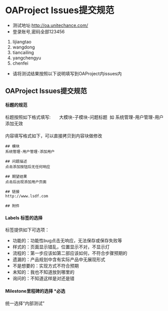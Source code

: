 # OAProject Issues提交规范

- 测试地址:http://oa.unitechance.com/
- 登录账号,密码全部123456
1. lijiangtao 
2. wangdong
3. tiancailing
4. yangchengyu
5. chenfei
- 请将测试结果按照以下说明填写到OAProject内issues内

## OAProject Issues提交规范

#### 标题的规范

标题按照如下格式填写:      
大模块-子模块-问题标题  如 系统管理-用户管理-用户添加无效

#### 
内容填写格式如下，可以直接拷贝到内容块做修改
````
## 模块
系统管理-用户管理-添加用户

## 问题描述
点击添加按钮后无任何响应

## 期望结果
点击后出现添加用户页面

## 链接
http://www.lsdf.com

## 附件

````

#### Labels 标签的选择
标签提供如下可选项：
- 功能的：功能性bug点击无响应，无法保存或保存失败等
- 样式的：页面显示错乱，位置显示不对，不显示灯
- 流程的：第一步应该如第二部应该如何，不符合步骤预期的
- 遗漏的：产品规划中含有实际产品中无展现形式
- 不是想要的：实现方式不符合预期
- 未知的：我也不知道放到哪里的
- 询问的：不知道这样是对还是错

#### Milestone里程碑的选择 *必选
统一选择“内部测试”

